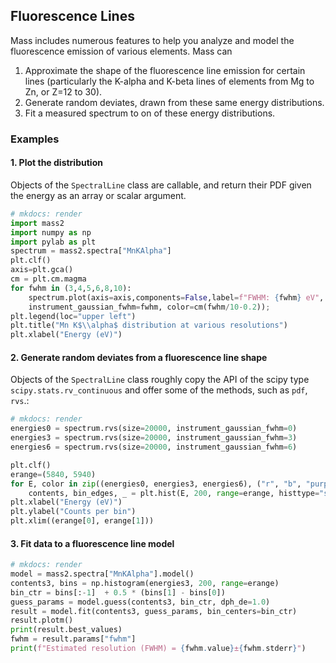 ## Fluorescence Lines

Mass includes numerous features to help you analyze and model the fluorescence emission of various elements. Mass can

1. Approximate the shape of the fluorescence line emission for certain lines (particularly the K-alpha and K-beta lines of elements from Mg to Zn, or Z=12 to 30).
2. Generate random deviates, drawn from these same energy distributions.
3. Fit a measured spectrum to on of these energy distributions.

### Examples

#### 1. Plot the distribution

Objects of the `SpectralLine` class are callable, and return their PDF given the energy as an array or scalar argument.
```python
# mkdocs: render
import mass2
import numpy as np
import pylab as plt
spectrum = mass2.spectra["MnKAlpha"]
plt.clf()
axis=plt.gca()
cm = plt.cm.magma
for fwhm in (3,4,5,6,8,10):
    spectrum.plot(axis=axis,components=False,label=f"FWHM: {fwhm} eV", setylim=False,
    instrument_gaussian_fwhm=fwhm, color=cm(fwhm/10-0.2));
plt.legend(loc="upper left")
plt.title("Mn K$\\alpha$ distribution at various resolutions")
plt.xlabel("Energy (eV)")
```

#### 2. Generate random deviates from a fluorescence line shape

Objects of the `SpectralLine` class roughly copy the API of the scipy type `scipy.stats.rv_continuous` and offer some of the methods, such as `pdf`, `rvs`.:

```python
# mkdocs: render
energies0 = spectrum.rvs(size=20000, instrument_gaussian_fwhm=0)
energies3 = spectrum.rvs(size=20000, instrument_gaussian_fwhm=3)
energies6 = spectrum.rvs(size=20000, instrument_gaussian_fwhm=6)

plt.clf()
erange=(5840, 5940)
for E, color in zip((energies0, energies3, energies6), ("r", "b", "purple")):
    contents, bin_edges, _ = plt.hist(E, 200, range=erange, histtype="step", color=color)
plt.xlabel("Energy (eV)")
plt.ylabel("Counts per bin")
plt.xlim((erange[0], erange[1]))
```

#### 3. Fit data to a fluorescence line model
```python
# mkdocs: render
model = mass2.spectra["MnKAlpha"].model()
contents3, bins = np.histogram(energies3, 200, range=erange)
bin_ctr = bins[:-1]  + 0.5 * (bins[1] - bins[0])
guess_params = model.guess(contents3, bin_ctr, dph_de=1.0)
result = model.fit(contents3, guess_params, bin_centers=bin_ctr)
result.plotm()
print(result.best_values)
fwhm = result.params["fwhm"]
print(f"Estimated resolution (FWHM) = {fwhm.value}±{fwhm.stderr}")
```
